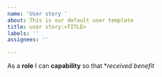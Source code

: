 ```yaml
---
name: 'User story '
about: This is our default user template
title: user story:<TITLE>
labels: ''
assignees: ''

---
```


As a **role** I can **capability** so that  **received benefit*

